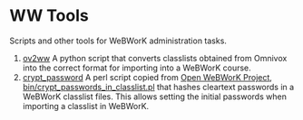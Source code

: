 # WW Tools

Scripts and other tools for WeBWorK administration tasks.

1. [ov2ww](ov2ww) A python script that converts classlists obtained from Omnivox into the correct format for importing into a WeBWorK course.
1. [crypt_password](crypt_password) A perl script copied from [Open WeBWorK Project](https://github.com/openwebwork), [bin/crypt_passwords_in_classlist.pl](https://raw.githubusercontent.com/openwebwork/webwork2/82052465024ba9ea27dba62cc604f92294501105/bin/crypt_passwords_in_classlist.pl) that hashes cleartext passwords in a WeBWorK classlist files.
This allows setting the initial passwords when importing a classlist in WeBWorK.